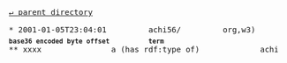<pre>
  <a href="../">&#x21b5; parent directory</a>
  
  * 2001-01-05T23:04:01&#x0009;&#x0009;achi56/&#x0009;&#x0009;org,w3)&#x0009;&#x0009;DesignIssues/Notation3
  <sub><b>base36 encoded byte offset</b></sub>&#x0009;<sub><b>term</b></sub>
  ** xxxx&#x0009;&#x0009;a (has rdf:type of)&#x0009;&#x0009;achi56/org,w3)/DesignIssues/Notation3/xxxx
</pre>
